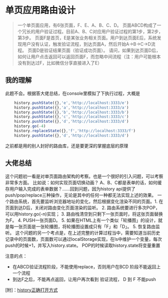 # 单页应用路由设计

> 一个单页面应用，有6张页面，F、E、A、B、C、D。 页面ABCD构成了一个冗长的用户验证过程。目前A、B、C对应用户验证过程的第1步，第2步，第3步。 页面F是首页，E是某张业务相关页面。用户到达页面E后，系统发现用户没有认证，触发验证流程，到达页面A，然后开始A->B->C->D流程。 页面D是验证结果页面（验证成功页面）。 请问，如果到达页面D后，如何让用户点击返回可以返回页面F，而忽略中间流程（注：用户可能根本没有到达过F，比如微信分享直接进入了E）

## 我的理解

此题不会。根据答大佬总结，在console里模拟了下执行过程，大概是
```javascript
    history.pushState({},'e','http://localhost:3333/e')
    history.pushState({},'a','http://localhost:3333/a')
    history.pushState({},'b','http://localhost:3333/b')
    history.pushState({},'c','http://localhost:3333/c')
    history.pushState({},'d','http://localhost:3333/d')
    history.go(-4)
    history.replaceState({},'f','http://localhost:3333/f')
    history.pushState({},'d','http://localhost:3333/d')
```
之前都是用的别人封好的路由库，还是要更深的掌握底层的原理

## 大佬总结

这个问题初一看是对单页面路由架构的考察。也是一个很好的引入问题，可以考察非常多方面。 比如说：如何实现页面切换动画？ A、B、C都是表单的话，如何缓存用户输入完成的表单数据？……回到问题，因为history api提供了push/pop/replace三种操作，无论是其中的任何一种都无法实现上述的效果。 一个路由系统，首先要监听浏览器地址的变化，然后根据变化渲染不同的页面。1. 在页面到达D后，关闭对路由变化页面渲染的监听。 2. 路由系统要进行多次POP，可以用history.go(-n)实现； 3. 路由栈清空到只剩下一张页面时，将这张页面替换为F。 4. PUSH一张页面D。 5. 如果在HTML上有一个类似「轮播图」的设计，就是每一张页面是一张轮播图，将轮播图设置成只有「F」和「D」。 5. 恢复路由监听。 这个问题的另一个考点是，在上述完整的计算过程当中，需要知道当前历史记录中的页面数，页面数可以通过localStorage实现，在ls中维护一个变量，每次push的时候+1，并写入history.state。 POP的时候读取history.state将变量重置

注意的点：
- 在ABCD验证流程阶段，不能使用replace，否则用户在BCD 阶段不能返回上一个流程
- 到达F之后，不能再点返回，让用户再次看到 验证流程， D 到 F 不能push

[附]：[history正确打开方式](https://developer.mozilla.org/zh-CN/docs/Web/API/History)